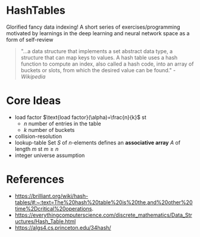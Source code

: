 # HashTables

Glorified fancy data indexing! A short series of exercises/programming motivated by learnings in the deep learning and neural network space as a form of self-review

> "...a data structure that implements a set abstract data type, a structure that can map keys to values. A hash table uses a hash function to compute an index, also called a hash code, into an array of buckets or slots, from which the desired value can be found." - *Wikipedia*

# Core Ideas
- load factor $\text{load factor}(\alpha)=\frac{n}{k}$ st 
	- $n$ number of entries in the table
	- $k$ number of buckets
- collision-resolution
- lookup-table $\text{Set } S$ of $n$-elements defines an __associative array__ $A$ of length $m$ st $m \geq n$
- integer universe assumption


# References
- https://brilliant.org/wiki/hash-tables/#:~:text=The%20hash%20table%20is%20the,and%20other%20time%2Dcritical%20operations.
- https://everythingcomputerscience.com/discrete_mathematics/Data_Structures/Hash_Table.html
- https://algs4.cs.princeton.edu/34hash/
